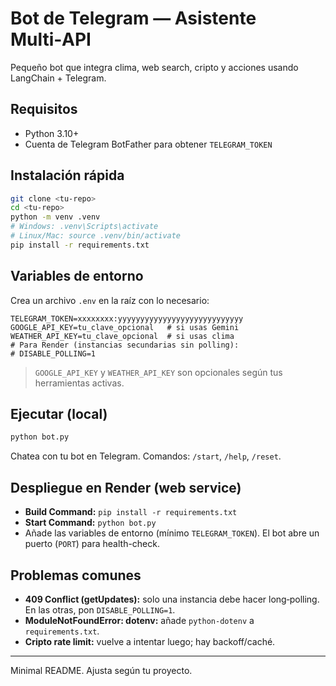 # Bot de Telegram — Asistente Multi‑API

Pequeño bot que integra clima, web search, cripto y acciones usando LangChain + Telegram.

## Requisitos
- Python 3.10+
- Cuenta de Telegram BotFather para obtener `TELEGRAM_TOKEN`

## Instalación rápida
```bash
git clone <tu-repo>
cd <tu-repo>
python -m venv .venv
# Windows: .venv\Scripts\activate
# Linux/Mac: source .venv/bin/activate
pip install -r requirements.txt
```

## Variables de entorno
Crea un archivo `.env` en la raíz con lo necesario:
```
TELEGRAM_TOKEN=xxxxxxxx:yyyyyyyyyyyyyyyyyyyyyyyyyyyy
GOOGLE_API_KEY=tu_clave_opcional   # si usas Gemini
WEATHER_API_KEY=tu_clave_opcional  # si usas clima
# Para Render (instancias secundarias sin polling):
# DISABLE_POLLING=1
```
> `GOOGLE_API_KEY` y `WEATHER_API_KEY` son opcionales según tus herramientas activas.

## Ejecutar (local)
```bash
python bot.py
```
Chatea con tu bot en Telegram. Comandos: `/start`, `/help`, `/reset`.

## Despliegue en Render (web service)
- **Build Command:** `pip install -r requirements.txt`
- **Start Command:** `python bot.py`
- Añade las variables de entorno (mínimo `TELEGRAM_TOKEN`). El bot abre un puerto (`PORT`) para health-check.

## Problemas comunes
- **409 Conflict (getUpdates):** solo una instancia debe hacer long‑polling. En las otras, pon `DISABLE_POLLING=1`.
- **ModuleNotFoundError: dotenv:** añade `python-dotenv` a `requirements.txt`.
- **Cripto rate limit:** vuelve a intentar luego; hay backoff/caché.

---
Minimal README. Ajusta según tu proyecto.
